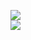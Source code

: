 [![](https://img.shields.io/badge/Made%20With-Github%20Spray-lightgrey.svg?style=for-the-badge&logo=github)](https://github.com/Annihil/github-spray#25363)  
[![](https://i.imgur.com/2DrTn0Z.gif)](https://github.com/Annihil/github-spray)